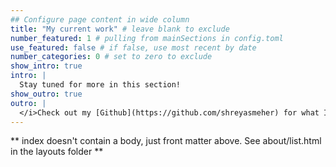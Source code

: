```yaml
---
## Configure page content in wide column
title: "My current work" # leave blank to exclude
number_featured: 1 # pulling from mainSections in config.toml
use_featured: false # if false, use most recent by date
number_categories: 0 # set to zero to exclude
show_intro: true
intro: |
  Stay tuned for more in this section! 
show_outro: true
outro: |
  </i>Check out my [Github](https://github.com/shreyasmeher) for what I'm working on!
---
```


** index doesn't contain a body, just front matter above.
See about/list.html in the layouts folder **